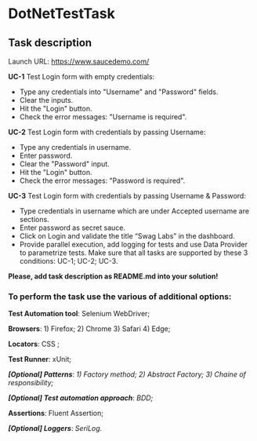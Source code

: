 # DotNetTestTask

## Task description
Launch URL: https://www.saucedemo.com/

**UC-1** Test Login form with empty credentials:
- Type any credentials into "Username" and "Password" fields.
- Clear the inputs.
- Hit the "Login" button.
- Check the error messages: "Username is required".

**UC-2** Test Login form with credentials by passing Username:
- Type any credentials in username.
- Enter password.
- Clear the "Password" input.
- Hit the "Login" button.
- Check the error messages: "Password is required".

**UC-3** Test Login form with credentials by passing Username & Password:
- Type credentials in username which are under Accepted username are sections.
- Enter password as secret sauce.
- Click on Login and validate the title “Swag Labs” in the dashboard.
- Provide parallel execution, add logging for tests and use Data Provider to parametrize tests. Make sure that all tasks are supported by these 3 conditions: UC-1; UC-2; UC-3.

**Please, add task description as README.md into your solution!**

### **To perform the task use the various of additional options:**

**Test Automation tool**: Selenium WebDriver;

**Browsers**: 1) Firefox; 2) Chrome 3) Safari 4) Edge;

**Locators**: CSS ;

**Test Runner**: xUnit;

___[Optional] Patterns___: _1) Factory method; 2) Abstract Factory; 3) Chaine of responsibility;_

___[Optional] Test automation approach___: _BDD;_

__Assertions__: Fluent Assertion;

___[Optional] Loggers___: _SeriLog._
